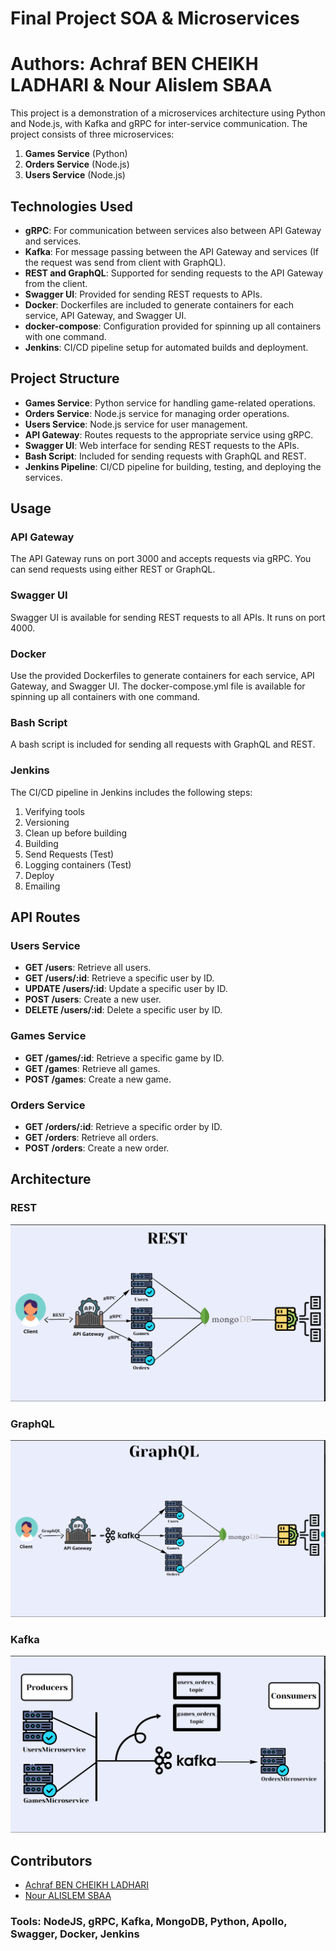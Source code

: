 # Final Project SOA & Microservices
# Authors: Achraf BEN CHEIKH LADHARI & Nour Alislem SBAA
This project is a demonstration of a microservices architecture using Python and Node.js, with Kafka and gRPC for inter-service communication. The project consists of three microservices:

1. **Games Service** (Python)
2. **Orders Service** (Node.js)
3. **Users Service** (Node.js)

## Technologies Used

- **gRPC**: For communication between services also between API Gateway and services.
- **Kafka**: For message passing between the API Gateway and services (If the request was send from client with GraphQL).
- **REST and GraphQL**: Supported for sending requests to the API Gateway from the client.
- **Swagger UI**: Provided for sending REST requests to APIs.
- **Docker**: Dockerfiles are included to generate containers for each service, API Gateway, and Swagger UI.
- **docker-compose**: Configuration provided for spinning up all containers with one command.
- **Jenkins**: CI/CD pipeline setup for automated builds and deployment.

## Project Structure

- **Games Service**: Python service for handling game-related operations.
- **Orders Service**: Node.js service for managing order operations.
- **Users Service**: Node.js service for user management.
- **API Gateway**: Routes requests to the appropriate service using gRPC.
- **Swagger UI**: Web interface for sending REST requests to the APIs.
- **Bash Script**: Included for sending requests with GraphQL and REST.
- **Jenkins Pipeline**: CI/CD pipeline for building, testing, and deploying the services.

## Usage

### API Gateway

The API Gateway runs on port 3000 and accepts requests via gRPC. You can send requests using either REST or GraphQL.

### Swagger UI

Swagger UI is available for sending REST requests to all APIs. It runs on port 4000.

### Docker

Use the provided Dockerfiles to generate containers for each service, API Gateway, and Swagger UI. The docker-compose.yml file is available for spinning up all containers with one command.

### Bash Script

A bash script is included for sending all requests with GraphQL and REST.


### Jenkins

The CI/CD pipeline in Jenkins includes the following steps:

1. Verifying tools
2. Versioning
3. Clean up before building
4. Building
5. Send Requests (Test)
6. Logging containers (Test)
7. Deploy
8. Emailing

## API Routes

### Users Service

- **GET /users**: Retrieve all users.
- **GET /users/:id**: Retrieve a specific user by ID.
- **UPDATE /users/:id**: Update a specific user by ID.
- **POST /users**: Create a new user.
- **DELETE /users/:id**: Delete a specific user by ID.

### Games Service

- **GET /games/:id**: Retrieve a specific game by ID.
- **GET /games**: Retrieve all games.
- **POST /games**: Create a new game.

### Orders Service

- **GET /orders/:id**: Retrieve a specific order by ID.
- **GET /orders**: Retrieve all orders.
- **POST /orders**: Create a new order.

## Architecture
### REST
![REST](https://raw.githubusercontent.com/Achraf-Ben-Cheikh-Ladhari/projet-microservices/main/screens/rest.png)

### GraphQL
![GraphQL](https://raw.githubusercontent.com/Achraf-Ben-Cheikh-Ladhari/projet-microservices/main/screens/graphql.png)

### Kafka
![Kafka](https://raw.githubusercontent.com/Achraf-Ben-Cheikh-Ladhari/projet-microservices/main/screens/kafka.png)


## Contributors

- [Achraf BEN CHEIKH LADHARI](https://github.com/Achraf-Ben-Cheikh-Ladhari)
- [Nour ALISLEM SBAA](https://github.com/NourSbaa)

### Tools: NodeJS, gRPC, Kafka, MongoDB, Python, Apollo, Swagger, Docker, Jenkins
